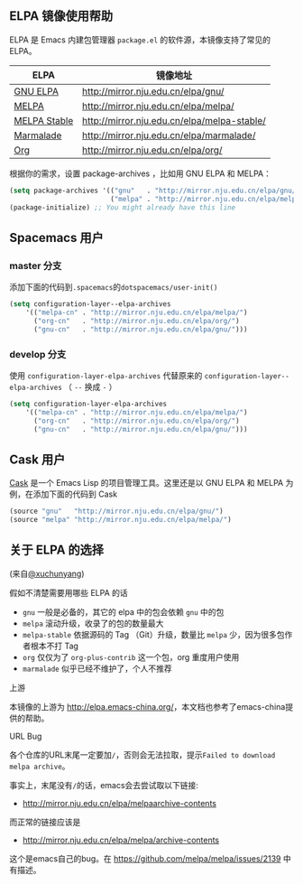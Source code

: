 
## ELPA 镜像使用帮助

ELPA 是 Emacs 内建包管理器 `package.el` 的软件源，本镜像支持了常见的 ELPA。

| ELPA              | 镜像地址                                    |
|-------------------|---------------------------------------------|
| [GNU ELPA](http://elpa.gnu.org/)          | http://mirror.nju.edu.cn/elpa/gnu/          |
| [MELPA](https://melpa.org/)             | http://mirror.nju.edu.cn/elpa/melpa/        |
| [MELPA Stable](http://stable.melpa.org/#/)      | http://mirror.nju.edu.cn/elpa/melpa-stable/ |
| [Marmalade](https://marmalade-repo.org/)         | http://mirror.nju.edu.cn/elpa/marmalade/    |
| [Org](http://orgmode.org/elpa.html)               | http://mirror.nju.edu.cn/elpa/org/          |


根据你的需求，设置 package-archives ，比如用 GNU ELPA 和 MELPA：

```lisp
(setq package-archives '(("gnu"   . "http://mirror.nju.edu.cn/elpa/gnu/")
                         ("melpa" . "http://mirror.nju.edu.cn/elpa/melpa/")))
(package-initialize) ;; You might already have this line
```


Spacemacs 用户
--------------

### master 分支

添加下面的代码到`.spacemacs`的`dotspacemacs/user-init()`

```lisp
(setq configuration-layer--elpa-archives
    '(("melpa-cn" . "http://mirror.nju.edu.cn/elpa/melpa/")
      ("org-cn"   . "http://mirror.nju.edu.cn/elpa/org/")
      ("gnu-cn"   . "http://mirror.nju.edu.cn/elpa/gnu/")))
```
### develop 分支

使用 `configuration-layer-elpa-archives` 代替原来的 `configuration-layer--elpa-archives` （ `--` 换成 `-` ）

```lisp
(setq configuration-layer-elpa-archives
    '(("melpa-cn" . "http://mirror.nju.edu.cn/elpa/melpa/")
      ("org-cn"   . "http://mirror.nju.edu.cn/elpa/org/")
      ("gnu-cn"   . "http://mirror.nju.edu.cn/elpa/gnu/")))
```

Cask 用户
---------

[Cask](https://github.com/cask/cask) 是一个 Emacs Lisp 的项目管理工具。这里还是以 GNU ELPA 和 MELPA 为例，在添加下面的代码到 Cask

```lisp
(source "gnu"   "http://mirror.nju.edu.cn/elpa/gnu/")
(source "melpa" "http://mirror.nju.edu.cn/elpa/melpa/")
```

关于 ELPA 的选择
----------------

(来自[@xuchunyang](https://github.com/xuchunyang))

假如不清楚需要用哪些 ELPA 的话

- `gnu` 一般是必备的，其它的 elpa 中的包会依赖 `gnu` 中的包
- `melpa` 滚动升级，收录了的包的数量最大
- `melpa-stable` 依据源码的 Tag （Git）升级，数量比 `melpa` 少，因为很多包作者根本不打 Tag
- `org` 仅仅为了 `org-plus-contrib` 这一个包，org 重度用户使用
- `marmalade` 似乎已经不维护了，个人不推荐

上游

本镜像的上游为 <http://elpa.emacs-china.org/>，本文档也参考了emacs-china提供的帮助。

URL Bug

各个仓库的URL末尾一定要加`/`，否则会无法拉取，提示`Failed to download melpa archive`。

事实上，末尾没有`/`的话，emacs会去尝试取以下链接:

 - <http://mirror.nju.edu.cn/elpa/melpaarchive-contents>

而正常的链接应该是

 - <http://mirror.nju.edu.cn/elpa/melpa/archive-contents>

这个是emacs自己的bug。在 <https://github.com/melpa/melpa/issues/2139> 中有描述。
